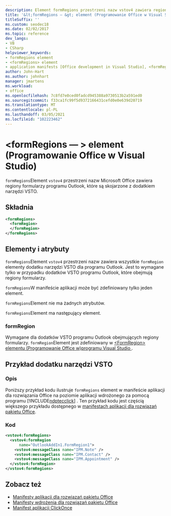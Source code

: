 ```yaml
---
description: Element formRegions przestrzeni nazw vstov4 zawiera regiony formularza Microsoft Office Outlook, które są skojarzone z dodatkiem narzędzi VSTO.
title: '&lt;formRegions — &gt; element (Programowanie Office w Visual Studio)'
titleSuffix: ''
ms.custom: seodec18
ms.date: 02/02/2017
ms.topic: reference
dev_langs:
- VB
- CSharp
helpviewer_keywords:
- formRegions element
- <formRegions> element
- application manifests [Office development in Visual Studio], <formRegions> element
author: John-Hart
ms.author: johnhart
manager: jmartens
ms.workload:
- office
ms.openlocfilehash: 7c8fd7e0ced0fadcd945388a9730513b2a591ed0
ms.sourcegitcommit: f33ca1fc99f5d9372166431cefd0e0e639d20719
ms.translationtype: MT
ms.contentlocale: pl-PL
ms.lasthandoff: 03/05/2021
ms.locfileid: "102223462"
---
```

# <a name="ltformregionsgt-element-office-development-in-visual-studio"></a>&lt;formRegions — &gt; element (Programowanie Office w Visual Studio)
  `formRegions`Element `vstov4` przestrzeni nazw Microsoft Office zawiera regiony formularzy programu Outlook, które są skojarzone z dodatkiem narzędzi VSTO.

## <a name="syntax"></a>Składnia

```xml
<formRegions>
  <formRegion>
  </formRegion>
</formRegions>
```

## <a name="elements-and-attributes"></a>Elementy i atrybuty
 `formRegions`Element `vstov4` przestrzeni nazw zawiera wszystkie `formRegion` elementy dodatku narzędzi VSTO dla programu Outlook. Jest to wymagane tylko w przypadku dodatków VSTO programu Outlook, które obejmują regiony formularzy.

 `formRegions`W manifeście aplikacji może być zdefiniowany tylko jeden element.

 `formRegions`Element nie ma żadnych atrybutów.

 `formRegions`Element ma następujący element.

### <a name="formregion"></a>formRegion
 Wymagane dla dodatków VSTO programu Outlook obejmujących regiony formularzy. `formRegion`Element jest zdefiniowany w [&#60;FormRegion&#62; elementu &#40;Programowanie Office w&#41;programu Visual Studio ](../vsto/formregion-element-office-development-in-visual-studio.md).

## <a name="vsto-add-in-example"></a>Przykład dodatku narzędzi VSTO

### <a name="description"></a>Opis
 Poniższy przykład kodu ilustruje `formRegions` element w manifeście aplikacji dla rozwiązania Office na poziomie aplikacji wdrożonego za pomocą programu [!INCLUDE[ndptecclick](../vsto/includes/ndptecclick-md.md)] . Ten przykład kodu jest częścią większego przykładu dostępnego w [manifestach aplikacji dla rozwiązań pakietu Office](../vsto/application-manifests-for-office-solutions.md).

### <a name="code"></a>Kod

```xml
<vstov4:formRegions>
  <vstov4:formRegion
      name="OutlookAddIn1.FormRegion1">
    <vstov4:messageClass name="IPM.Note" />
    <vstov4:messageClass name="IPM.Contact" />
    <vstov4:messageClass name="IPM.Appointment" />
  </vstov4:formRegion>
</vstov4:formRegions>
```

## <a name="see-also"></a>Zobacz też

- [Manifesty aplikacji dla rozwiązań pakietu Office](../vsto/application-manifests-for-office-solutions.md)
- [Manifesty wdrożenia dla rozwiązań pakietu Office](../vsto/deployment-manifests-for-office-solutions.md)
- [Manifest aplikacji ClickOnce](../deployment/clickonce-application-manifest.md)
